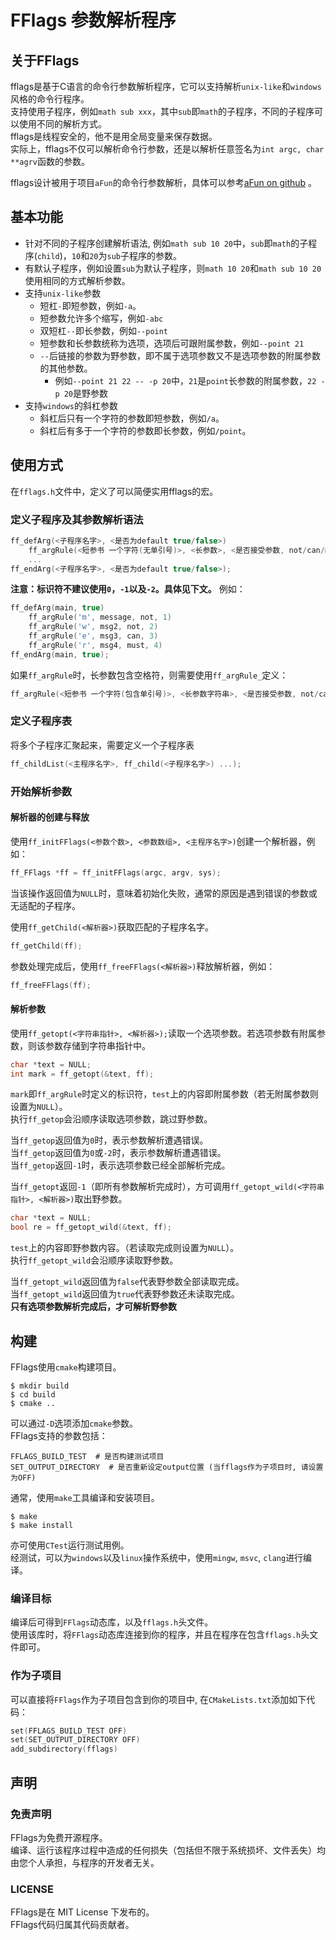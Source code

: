 ﻿# FFlags 参数解析程序
## 关于FFlags
fflags是基于C语言的命令行参数解析程序，它可以支持解析`unix-like`和`windows`风格的命令行程序。  
支持使用子程序，例如`math sub xxx`，其中`sub`即`math`的子程序，不同的子程序可以使用不同的解析方式。  
fflags是线程安全的，他不是用全局变量来保存数据。  
实际上，fflags不仅可以解析命令行参数，还是以解析任意签名为`int argc, char **agrv`函数的参数。

fflags设计被用于项目`aFun`的命令行参数解析，具体可以参考[aFun on github](https://github.com/aFun-org/aFunlang) 。

## 基本功能
* 针对不同的子程序创建解析语法, 例如`math sub 10 20`中，`sub`即`math`的子程序(`child`)，`10`和`20`为`sub`子程序的参数。
* 有默认子程序，例如设置`sub`为默认子程序，则`math 10 20`和`math sub 10 20`使用相同的方式解析参数。
* 支持`unix-like`参数
  * 短杠`-`即短参数，例如`-a`。
  * 短参数允许多个缩写，例如`-abc`
  * 双短杠`--`即长参数，例如`--point`
  * 短参数和长参数统称为选项，选项后可跟附属参数，例如`--point 21`
  * `--`后链接的参数为野参数，即不属于选项参数又不是选项参数的附属参数的其他参数。
    * 例如`--point 21 22 -- -p 20`中，`21`是`point`长参数的附属参数，`22 -p 20`是野参数
* 支持`windows`的斜杠参数
  * 斜杠后只有一个字符的参数即短参数，例如`/a`。
  * 斜杠后有多于一个字符的参数即长参数，例如`/point`。

## 使用方式
在`fflags.h`文件中，定义了可以简便实用fflags的宏。
### 定义子程序及其参数解析语法
```c
ff_defArg(<子程序名字>, <是否为default true/false>)
    ff_argRule(<短参书 一个字符(无单引号)>, <长参数>, <是否接受参数, not/can/must>, <标识符 int>)
    ...
ff_endArg(<子程序名字>, <是否为default true/false>);
```
**注意：标识符不建议使用`0`，`-1`以及`-2`。具体见下文。**
例如：
```c
ff_defArg(main, true)
    ff_argRule('m', message, not, 1)
    ff_argRule('w', msg2, not, 2)
    ff_argRule('e', msg3, can, 3)
    ff_argRule('r', msg4, must, 4)
ff_endArg(main, true);
```
如果`ff_argRule`时，长参数包含空格符，则需要使用`ff_argRule_`定义：
```c
ff_argRule(<短参书 一个字符(包含单引号)>, <长参数字符串>, <是否接受参数, not/can/must>, <标识符>)
```

### 定义子程序表
将多个子程序汇聚起来，需要定义一个子程序表
```c
ff_childList(<主程序名字>, ff_child(<子程序名字>) ...);
```

### 开始解析参数
#### 解析器的创建与释放
使用`ff_initFFlags(<参数个数>, <参数数组>, <主程序名字>)`创建一个解析器，例如：
```c
ff_FFlags *ff = ff_initFFlags(argc, argv, sys);
```
当该操作返回值为`NULL`时，意味着初始化失败，通常的原因是遇到错误的参数或无适配的子程序。

使用`ff_getChild(<解析器>)`获取匹配的子程序名字。
```c
ff_getChild(ff);
```

参数处理完成后，使用`ff_freeFFlags(<解析器>)`释放解析器，例如：  
```c
ff_freeFFlags(ff);
```

#### 解析参数
使用`ff_getopt(<字符串指针>, <解析器>);`读取一个选项参数。若选项参数有附属参数，则该参数存储到字符串指针中。
```c
char *text = NULL;
int mark = ff_getopt(&text, ff);
```
`mark`即`ff_argRule`时定义的标识符，`test`上的内容即附属参数（若无附属参数则设置为`NULL`）。  
执行`ff_getop`会沿顺序读取选项参数，跳过野参数。  

当`ff_getop`返回值为`0`时，表示参数解析遭遇错误。  
当`ff_getop`返回值为`0`或`-2`时，表示参数解析遭遇错误。  
当`ff_getop`返回`-1`时，表示选项参数已经全部解析完成。  

当`ff_getopt`返回`-1`（即所有参数解析完成时），方可调用`ff_getopt_wild(<字符串指针>, <解析器>)`取出野参数。
```c
char *text = NULL;
bool re = ff_getopt_wild(&text, ff);
```
`test`上的内容即野参数内容。（若读取完成则设置为`NULL`）。  
执行`ff_getopt_wild`会沿顺序读取野参数。  

当`ff_getopt_wild`返回值为`false`代表野参数全部读取完成。  
当`ff_getopt_wild`返回值为`true`代表野参数还未读取完成。  
**只有选项参数解析完成后，才可解析野参数**

## 构建
FFlags使用`cmake`构建项目。
```shell
$ mkdir build
$ cd build
$ cmake ..
```
可以通过`-D`选项添加`cmake`参数。  
FFlags支持的参数包括：
```
FFLAGS_BUILD_TEST  # 是否构建测试项目
SET_OUTPUT_DIRECTORY  # 是否重新设定output位置 (当fflags作为子项目时, 请设置为OFF)
```
通常，使用`make`工具编译和安装项目。  
```shell
$ make
$ make install
```
亦可使用`CTest`运行测试用例。  
经测试，可以为`windows`以及`linux`操作系统中，使用`mingw`, `msvc`, `clang`进行编译。
### 编译目标
编译后可得到`FFlags`动态库，以及`fflags.h`头文件。  
使用该库时，将`FFlags`动态库连接到你的程序，并且在程序在包含`fflags.h`头文件即可。
### 作为子项目
可以直接将`FFlags`作为子项目包含到你的项目中, 在`CMakeLists.txt`添加如下代码：
```c
set(FFLAGS_BUILD_TEST OFF)
set(SET_OUTPUT_DIRECTORY OFF)
add_subdirectory(fflags)
```

## 声明
### 免责声明
FFlags为免费开源程序。  
编译、运行该程序过程中造成的任何损失（包括但不限于系统损坏、文件丢失）均由您个人承担，与程序的开发者无关。
### LICENSE
FFlags是在 MIT License 下发布的。  
FFlags代码归属其代码贡献者。
